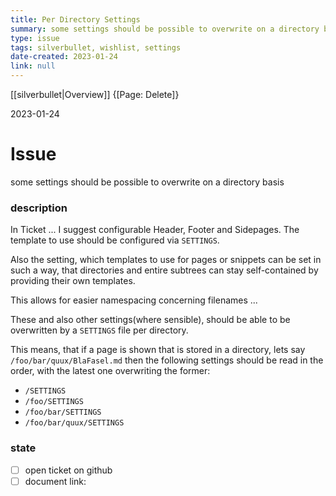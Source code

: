 ```yaml
---
title: Per Directory Settings
summary: some settings should be possible to overwrite on a directory basis
type: issue
tags: silverbullet, wishlist, settings
date-created: 2023-01-24
link: null
---
```

[[silverbullet|Overview]]  {[Page: Delete]}

2023-01-24

# Issue
some settings should be possible to overwrite on a directory basis

### description
In Ticket ... I suggest configurable Header, Footer and Sidepages. The template to use should be configured via `SETTINGS`. 

Also the setting, which templates to use for pages or snippets can be set in such a way, that directories and entire subtrees can stay self-contained by providing their own templates.

This allows for easier namespacing concerning filenames ...

These and also other settings(where sensible), should be able to be overwritten by a `SETTINGS` file per directory.

This means, that if a page is shown that is stored in a directory, lets say `/foo/bar/quux/BlaFasel.md` then the following settings should be read in the order, with the latest one overwriting the former:

* `/SETTINGS`
* `/foo/SETTINGS`
* `/foo/bar/SETTINGS`
* `/foo/bar/quux/SETTINGS` 

### state
* [ ] open ticket on github
* [ ] document link: 